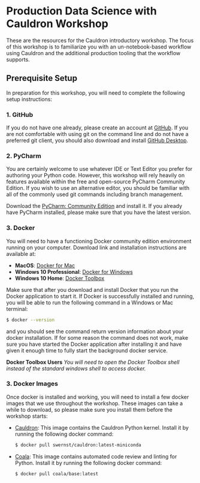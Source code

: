 # Production Data Science with Cauldron Workshop

These are the resources for the Cauldron introductory workshop. The focus of 
this workshop is to familiarize you with an un-notebook-based workflow using
Cauldron and the additional production tooling that the workflow supports.

## Prerequisite Setup

In preparation for this workshop, you will need to complete the following
setup instructions:

### 1. GitHub

If you do not have one already, please create an account at
[GitHub](https://github.com). If you are not comfortable with using git on the
command line and do not have a preferred git client, you should also download 
and install [GitHub Desktop](https://desktop.github.com/).

### 2. PyCharm

You are certainly welcome to use whatever IDE or Text Editor you prefer for
authoring your Python code. However, this workshop will rely heavily on 
features available within the free and open-source PyCharm Community Edition.
If you wish to use an alternative editor, you should be familiar with all of 
the commonly used git commands including branch management.

Download the [PyCharm: Community Edition](https://www.jetbrains.com/pycharm/download/)
and install it. If you already have PyCharm installed, please make sure that 
you have the latest version.

### 3. Docker

You will need to have a functioning Docker community edition environment 
running on your computer. Download link and installation instructions are 
available at:

- **MacOS**: [Docker for Mac](https://store.docker.com/editions/community/docker-ce-desktop-mac)
- **Windows 10 Professional**: [Docker for Windows](https://store.docker.com/editions/community/docker-ce-desktop-windows)
- **Windows 10 Home**: [Docker Toolbox](https://www.docker.com/products/docker-toolbox)

Make sure that after you download and install Docker that you run the Docker
application to start it. If Docker is successfully installed and running, you
will be able to run the following command in a Windows or Mac terminal:

```bash
$ docker --version
```

and you should see the command return version information about your docker
installation. If for some reason the command does not work, make sure you have
started the Docker application after installing it and have given it enough
time to fully start the background docker service.

**Docker Toolbox Users**
*You will need to open the Docker Toolbox shell instead of the standard 
windows shell to access docker.*


### 3. Docker Images

Once docker is installed and working, you will need to install a few docker 
images that we use throughout the workshop. These images can take a while
to download, so please make sure you install them before the workshop starts:

- [Cauldron](https://hub.docker.com/r/swernst/cauldron/): This image contains 
  the Cauldron Python kernel. Install it by running the following docker 
  command:
  
  ```bash
  $ docker pull swernst/cauldron:latest-miniconda
  ```
  
- [Coala](https://hub.docker.com/r/coala/base/): This image contains automated 
  code review and linting for Python. Install it by running the following 
  docker command:
  
  ```bash
  $ docker pull coala/base:latest
  ```
